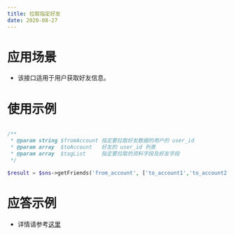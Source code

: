```yaml
---
title: 拉取指定好友
date: 2020-08-27
---
```


# 应用场景

- 该接口适用于用户获取好友信息。

# 使用示例

```php

/**
 * @param string $fromAccount 指定要拉取好友数据的用户的 user_id
 * @param array  $toAccount   好友的 user_id 列表
 * @param array  $tagList     指定要拉取的资料字段及好友字段
 */

$result = $sns->getFriends('from_account', ['to_account1','to_account2',...], ['Tag_SNS_IM_Remark']);

```

# 应答示例

- 详情请参考[这里](https://cloud.tencent.com/document/product/269/8609)